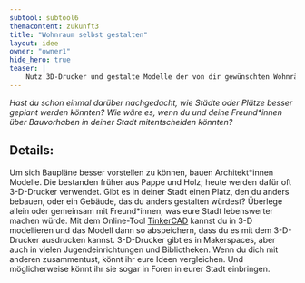 ```yaml
---
subtool: subtool6
themacontent: zukunft3
title: "Wohnraum selbst gestalten"
layout: idee
owner: "owner1"
hide_hero: true
teaser: |
    Nutz 3D-Drucker und gestalte Modelle der von dir gewünschten Wohnräume.
---
```


*Hast du schon einmal darüber nachgedacht, wie Städte oder Plätze besser geplant werden könnten? Wie wäre es, wenn du und deine Freund\*innen über Bauvorhaben in deiner Stadt mitentscheiden könnten?*

## Details:
Um sich Baupläne besser vorstellen zu können, bauen Architekt\*innen Modelle. Die bestanden früher aus Pappe und Holz; heute werden dafür oft 3-D-Drucker verwendet.
Gibt es in deiner Stadt einen Platz, den du anders bebauen, oder ein Gebäude, das du anders gestalten würdest? Überlege allein oder gemeinsam mit Freund\*innen, was eure Stadt lebenswerter machen würde. Mit dem Online-Tool [TinkerCAD](https://www.tinkercad.com/) kannst du in 3-D modellieren und das Modell dann so abspeichern, dass du es mit dem 3-D-Drucker ausdrucken kannst. 3-D-Drucker gibt es in Makerspaces, aber auch in vielen Jugendeinrichtungen und Bibliotheken.
Wenn du dich mit anderen zusammentust, könnt ihr eure Ideen vergleichen. Und möglicherweise könnt ihr sie sogar in Foren in eurer Stadt einbringen.